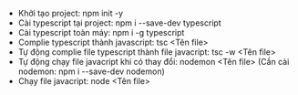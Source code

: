 - Khởi tạo project: npm init -y
- Cài typescript tại project: npm i --save-dev typescript
- Cài typescript toàn máy: npm i -g typescript
- Complie typescript thành javascript: tsc <Tên file>
- Tự động complie file typescript thành file javacript: tsc -w <Tên file>
- Tự động chạy file javacript khi có thay đổi: nodemon <Tên file> (Cần cài nodemon: npm i --save-dev nodemon)
- Chạy file javacript: node <Tên file>
